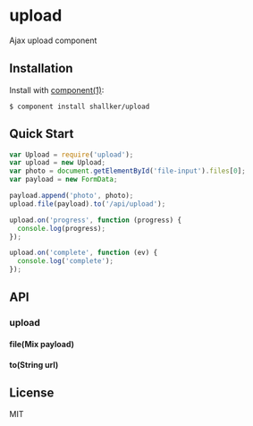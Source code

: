 
# upload

  Ajax upload component

## Installation

  Install with [component(1)](http://component.io):

    $ component install shallker/upload

## Quick Start
```javascript
var Upload = require('upload');
var upload = new Upload;
var photo = document.getElementById('file-input').files[0];
var payload = new FormData;

payload.append('photo', photo);
upload.file(payload).to('/api/upload');

upload.on('progress', function (progress) {
  console.log(progress);
});

upload.on('complete', function (ev) {
  console.log('complete');
});
```

## API
### upload
#### file(Mix payload)
#### to(String url)


## License

  MIT
